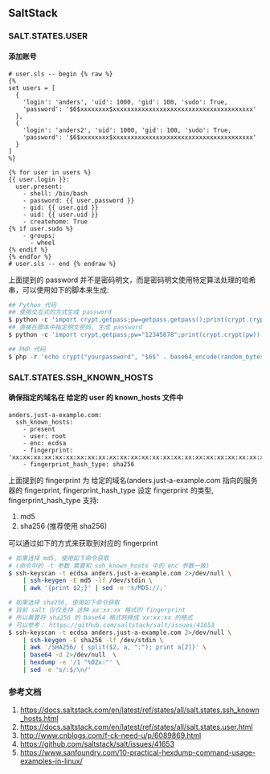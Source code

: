 ## SaltStack

### SALT.STATES.USER

#### 添加账号


```salt
# user.sls -- begin {% raw %}
{%
set users = [
  {
    'login': 'anders', 'uid': 1000, 'gid': 100, 'sudo': True,
    'password': '$6$xxxxxxxx$xxxxxxxxxxxxxxxxxxxxxxxxxxxxxxxxxxxxxxx'
  },
  {
    'login': 'anders2', 'uid': 1000, 'gid': 100, 'sudo': True,
    'password': '$6$xxxxxxxx$xxxxxxxxxxxxxxxxxxxxxxxxxxxxxxxxxxxxxxx'
  }
]
%}

{% for user in users %}
{{ user.login }}:
  user.present:
    - shell: /bin/bash
    - password: {{ user.password }}
    - gid: {{ user.gid }}
    - uid: {{ user.uid }}
    - createhome: True
{% if user.sudo %}
    - groups:
      - wheel
{% endif %}
{% endfor %}
# user.sls -- end {% endraw %}
```

上面提到的 password 并不是密码明文，而是密码明文使用特定算法处理的哈希串，可以使用如下的脚本来生成:

```python
## Python 代码
## 使用交互式的方式生成 password 
$ python -c 'import crypt,getpass;pw=getpass.getpass();print(crypt.crypt(pw) if (pw==getpass.getpass("Confirm: ")) else exit())'
## 直接在脚本中指定明文密码, 生成 password
$ python -c 'import crypt,getpass;pw="12345678";print(crypt.crypt(pw))'
```

```php
## PHP 代码
$ php -r 'echo crypt("yourpassword", "$6$" . base64_encode(random_bytes(6)) . "$");'
```

### SALT.STATES.SSH_KNOWN_HOSTS

#### 确保指定的域名在 给定的 user 的 known_hosts 文件中

```salt
anders.just-a-example.com:
  ssh_known_hosts:
    - present
    - user: root
    - enc: ecdsa
    - fingerprint: 'xx:xx:xx:xx:xx:xx:xx:xx:xx:xx:xx:xx:xx:xx:xx:xx:xx:xx:xx:xx:xx:xx:xx:xx:xx:xx:xx:xx:xx:xx'
    - fingerprint_hash_type: sha256

```

上面提到的 fingerprint 为 给定的域名(anders.just-a-example.com 指向的服务器的 fingerprint, fingerprint_hash_type 设定 fingerprint 的类型, fingerprint_hash_type 支持:

1. md5
1. sha256 (推荐使用 sha256) 

可以通过如下的方式来获取到对应的 fingerprint

```bash
# 如果选择 md5, 使用如下命令获取
# (命令中的 -t 参数 需要和 ssh_known_hosts 中的 enc 参数一致)
$ ssh-keyscan -t ecdsa anders.just-a-example.com 2>/dev/null \
    | ssh-keygen -E md5 -lf /dev/stdin \
    | awk '{print $2;}' | sed -e 's/MD5://;'

# 如果选择 sha256, 使用如下命令获取
# 目前 salt 仅仅支持 这种 xx:xx:xx 格式的 fingerprint
# 所以需要将 sha256 的 base64 格式转换成 xx:xx:xx 的格式
# 可以参考： https://github.com/saltstack/salt/issues/41653
$ ssh-keyscan -t ecdsa anders.just-a-example.com 2>/dev/null \
    | ssh-keygen -E sha256 -lf /dev/stdin \
    | awk '/SHA256/ { split($2, a, ":"); print a[2]}' \
    | base64 -d 2>/dev/null  \
    | hexdump -e '/1 "%02x:"' \
    | sed -e 's/:$/\n/' 
```

### 参考文档

1. https://docs.saltstack.com/en/latest/ref/states/all/salt.states.ssh_known_hosts.html
1. https://docs.saltstack.com/en/latest/ref/states/all/salt.states.user.html
1. http://www.cnblogs.com/f-ck-need-u/p/6089869.html
1. https://github.com/saltstack/salt/issues/41653
1. https://www.sanfoundry.com/10-practical-hexdump-command-usage-examples-in-linux/
